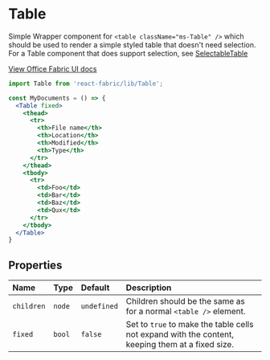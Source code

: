 # Table

Simple Wrapper component for `<table className="ms-Table" />` which should be used to render a simple styled table
that doesn't need selection. For a Table component that does support selection, see [SelectableTable](/components/SelectableTable)

<a href="http://dev.office.com/fabric/components/Table" target="_blank">View Office Fabric UI docs</a>

```jsx
import Table from 'react-fabric/lib/Table';

const MyDocuments = () => {
  <Table fixed>
    <thead>
      <tr>
        <th>File name</th>
        <th>Location</th>
        <th>Modified</th>
        <th>Type</th>
      </tr>
    </thead>
    <tbody>
      <tr>
        <td>Foo</td>
        <td>Bar</td>
        <td>Baz</td>
        <td>Qux</td>
      </tr>
    </tbody>
  </Table>
}
```

## Properties

| Name       | Type   | Default     | Description                                                                                      |
| :-----     | :----- | :-----      | :-----                                                                                           |
| `children` | `node` | `undefined` | Children should be the same as for a normal `<table />` element.                                 |
| `fixed`    | `bool` | `false`     | Set to `true` to make the table cells not expand with the content, keeping them at a fixed size. |
